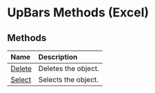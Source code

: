 
# UpBars Methods (Excel)

## Methods



|**Name**|**Description**|
|:-----|:-----|
| [Delete](d224d9c6-362b-b88c-0897-b759e635d409.md)|Deletes the object.|
| [Select](7302a1dd-370b-a168-fe2f-cd5217bd7db1.md)|Selects the object.|
